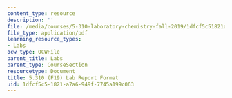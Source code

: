 ```yaml
---
content_type: resource
description: ''
file: /media/courses/5-310-laboratory-chemistry-fall-2019/1dfcf5c51821a7a6949f7745a199c063_MIT5_310F19_report.pdf
file_type: application/pdf
learning_resource_types:
- Labs
ocw_type: OCWFile
parent_title: Labs
parent_type: CourseSection
resourcetype: Document
title: 5.310 (F19) Lab Report Format
uid: 1dfcf5c5-1821-a7a6-949f-7745a199c063
---
```

